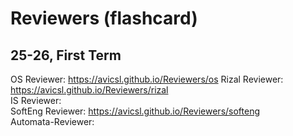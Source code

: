 # Reviewers (flashcard)
## 25-26, First Term
OS Reviewer: https://avicsl.github.io/Reviewers/os
Rizal Reviewer: https://avicsl.github.io/Reviewers/rizal  
IS Reviewer:  
SoftEng Reviewer: https://avicsl.github.io/Reviewers/softeng  
Automata-Reviewer:  

